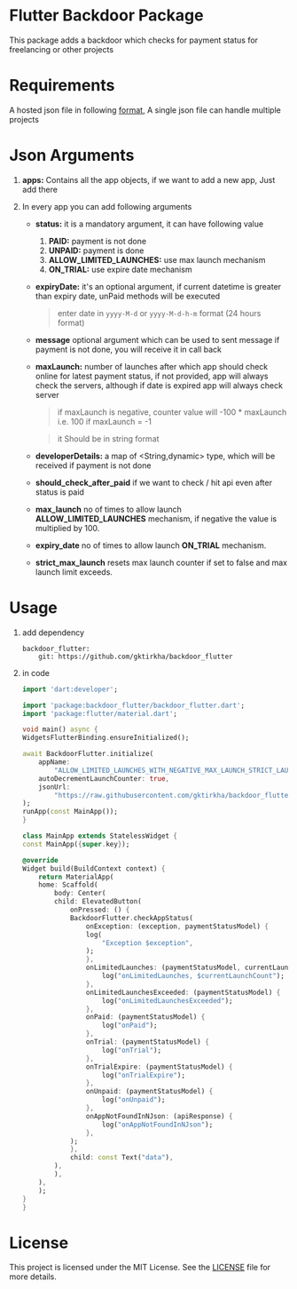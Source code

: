 # Flutter Backdoor Package

This package adds a backdoor which checks for payment status for freelancing or other projects

# Requirements

A hosted json file in following [format](assets/example-hosted.json), A single json file can handle multiple projects

# Json Arguments
1. **apps:** Contains all the app objects, if we want to add a new app, Just add there

1. In every app you can add following arguments
    - **status:** it is a mandatory argument, it can have following value
        1. **PAID:** payment is not done
        1. **UNPAID:** payment is done
        1. **ALLOW_LIMITED_LAUNCHES:** use max launch mechanism
        1. **ON_TRIAL:** use expire date mechanism
    
    - **expiryDate:** it's an optional argument, if current datetime is greater than expiry date, unPaid methods will be executed
        > enter date in ```yyyy-M-d``` or ```yyyy-M-d-h-m``` format (24 hours format)

    - **message** optional argument which can be used to sent message if payment is not done, you will receive it in call back

    - **maxLaunch:** number of launches after which app should check online for latest payment status, if not provided, app will always check the servers, although if date is expired app will always check server
        > if maxLaunch is negative, counter value will -100 * maxLaunch i.e. 100 if maxLaunch = -1

        >it Should be in string format
    
    - **developerDetails:** a map of <String,dynamic> type, which will be received  if payment is not done
    - **should_check_after_paid** if we want to check / hit api even after status is paid
    - **max_launch** no of times to allow launch **ALLOW_LIMITED_LAUNCHES** mechanism, if negative the value is multiplied by 100.
    - **expiry_date** no of times to allow launch **ON_TRIAL** mechanism.
    - **strict_max_launch** resets max launch counter if set to false and max launch limit exceeds.

# Usage
1. add dependency

    ```
    backdoor_flutter:
        git: https://github.com/gktirkha/backdoor_flutter
    ```
1. in code 
    ``` dart
    import 'dart:developer';

    import 'package:backdoor_flutter/backdoor_flutter.dart';
    import 'package:flutter/material.dart';

    void main() async {
    WidgetsFlutterBinding.ensureInitialized();

    await BackdoorFlutter.initialize(
        appName:
            "ALLOW_LIMITED_LAUNCHES_WITH_NEGATIVE_MAX_LAUNCH_STRICT_LAUNCH_FALSE",
        autoDecrementLaunchCounter: true,
        jsonUrl:
            "https://raw.githubusercontent.com/gktirkha/backdoor_flutter/beta/assets/example-hosted.json",
    );
    runApp(const MainApp());
    }

    class MainApp extends StatelessWidget {
    const MainApp({super.key});

    @override
    Widget build(BuildContext context) {
        return MaterialApp(
        home: Scaffold(
            body: Center(
            child: ElevatedButton(
                onPressed: () {
                BackdoorFlutter.checkAppStatus(
                    onException: (exception, paymentStatusModel) {
                    log(
                        "Exception $exception",
                    );
                    },
                    onLimitedLaunches: (paymentStatusModel, currentLaunchCount) {
                        log("onLimitedLaunches, $currentLaunchCount");
                    },
                    onLimitedLaunchesExceeded: (paymentStatusModel) {
                        log("onLimitedLaunchesExceeded");
                    },
                    onPaid: (paymentStatusModel) {
                        log("onPaid");
                    },
                    onTrial: (paymentStatusModel) {
                        log("onTrial");
                    },
                    onTrialExpire: (paymentStatusModel) {
                        log("onTrialExpire");
                    },
                    onUnpaid: (paymentStatusModel) {
                        log("onUnpaid");
                    },
                    onAppNotFoundInNJson: (apiResponse) {
                        log("onAppNotFoundInNJson");
                    },
                );
                },
                child: const Text("data"),
            ),
            ),
        ),
        );
    }
    }

    ```

# License
This project is licensed under the MIT License. See the [LICENSE](LICENSE) file for more details.